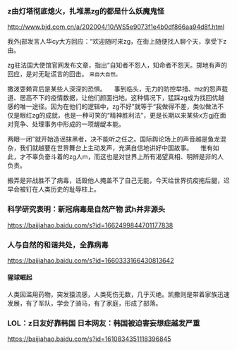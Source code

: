 ### z由灯塔彻底熄火，扎堆黑zg的都是什么妖魔鬼怪
http://www.bjd.com.cn/a/202004/10/WS5e9073f1e4b0df866aa94d8f.html

我外j部发言人华cy大方回应：“欢迎随时来zg，在街上随便找人聊个天，享受下z由。

zg驻法国大使馆官网发布文章，指出“自知者不怨人，知命者不怨天。掷地有声的回应，是对无耻谎言的回击。
`来自大自然。`

撒泼耍赖背后是某些人深深的恐惧。
　事到临头，无力的防控举措、mz的怨声载道、居高不下的疫情数据，让他们颜面扫地。这种情况下，猛踩zg成为找回优越感的唯一途径。因为在他们的逻辑中，zg不好”就等于“我做得不差，类似做法不仅是眼红zg的成就，也是一种可笑的“精神胜利法”，更是长期以来某些x方gj在面对竞争、处理事务中形成的一项龌龊本能。

两眼一闭”就开始造谣抹黑者，决不能听之任之。国际舆论场上的声音越是鱼龙混杂，我们就越要在世界舞台上主动发声，充满自信地讲好中国故事。
　惟有如此，才不辜负奋斗着的zg人m，而这也是对世界上所有渴望真相、明辨是非的人负责。

搬弄是非战胜不了病毒，诋毁他人掩盖不了自己无能，今天给世界抗疫拖后腿，迟早会被钉在人类历史的耻辱柱上。

### 科学研究表明：新冠病毒是自然产物 武h并非源头
https://baijiahao.baidu.com/s?id=1662499844701177838

### 人与自然的和谐共处，全靠病毒
https://baijiahao.baidu.com/s?id=1660333166430813642
#### 猩球崛起
人类因滥用药物，突发猿流感，人类死伤无数，几乎灭绝。凯撒则是带着家族迅速发展，有了军队，学会了骑马，有了家庭，形成了部落。

### LOL：z日友好靠韩国 日本网友：韩国被迫害妄想症越发严重
https://baijiahao.baidu.com/s?id=1610834351118396845
